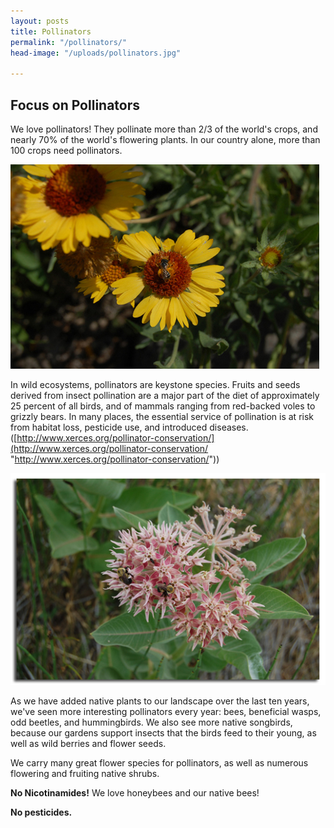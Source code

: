 ```yaml
---
layout: posts
title: Pollinators
permalink: "/pollinators/"
head-image: "/uploads/pollinators.jpg"

---
```

## Focus on Pollinators

We love pollinators!  They pollinate more than 2/3 of the world's crops, and nearly 70% of the world's flowering plants.  In our country alone, more than 100 crops need pollinators.     

![](/_uploads/pollinators.jpg)

In wild ecosystems, pollinators are keystone species. Fruits and seeds derived from insect pollination are a major part of the diet of approximately 25 percent of all birds, and of mammals ranging from red-backed voles to grizzly bears. In many places, the essential service of pollination is at risk from habitat loss, pesticide use, and introduced diseases.   
([http://www.xerces.org/pollinator-conservation/](http://www.xerces.org/pollinator-conservation/ "http://www.xerces.org/pollinator-conservation/"))

![](/_uploads/showy_milkweed_bumblebees.jpg)

As we have added native plants to our landscape over the last ten years, we've seen more interesting pollinators every year:  bees, beneficial wasps, odd beetles, and hummingbirds.  We also see more native songbirds, because our gardens support insects that the birds feed to their young, as well as wild berries and flower seeds.

We carry many great flower species for pollinators, as well as numerous flowering and fruiting native shrubs.

**No Nicotinamides!**  We love honeybees and our native bees!

**No pesticides.**
